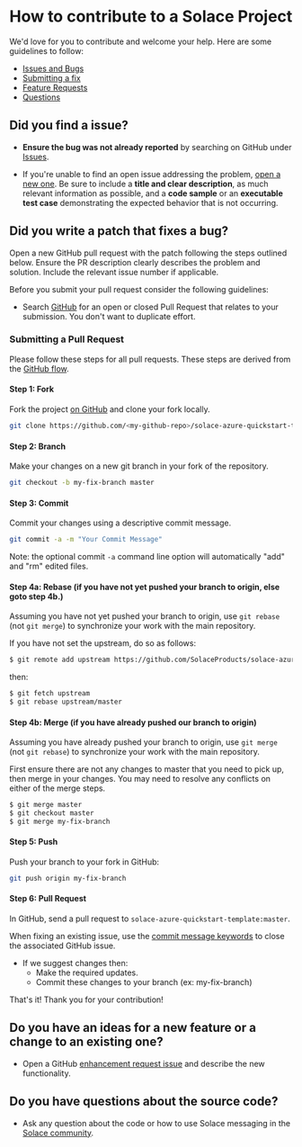 # How to contribute to a Solace Project

We'd love for you to contribute and welcome your help. Here are some guidelines to follow:

- [Issues and Bugs](#issue)
- [Submitting a fix](#submitting)
- [Feature Requests](#features)
- [Questions](#questions) 

## <a name="issue"></a> Did you find a issue?

* **Ensure the bug was not already reported** by searching on GitHub under [Issues](https://github.com/SolaceProducts/solace-azure-quickstart-template/issues).

* If you're unable to find an open issue addressing the problem, [open a new one](https://github.com/SolaceProducts/solace-azure-quickstart-template/issues/new). Be sure to include a **title and clear description**, as much relevant information as possible, and a **code sample** or an **executable test case** demonstrating the expected behavior that is not occurring.

## <a name="submitting"></a> Did you write a patch that fixes a bug?

Open a new GitHub pull request with the patch following the steps outlined below. Ensure the PR description clearly describes the problem and solution. Include the relevant issue number if applicable.

Before you submit your pull request consider the following guidelines:

* Search [GitHub](https://github.com/SolaceProducts/solace-azure-quickstart-template/pulls) for an open or closed Pull Request
  that relates to your submission. You don't want to duplicate effort.

### Submitting a Pull Request

Please follow these steps for all pull requests. These steps are derived from the [GitHub flow](https://help.github.com/articles/github-flow/).

#### Step 1: Fork

Fork the project [on GitHub](https://github.com/SolaceProducts/solace-azure-quickstart-template) and clone your fork
locally.

```sh
git clone https://github.com/<my-github-repo>/solace-azure-quickstart-template
```

#### Step 2: Branch

Make your changes on a new git branch in your fork of the repository.

```sh
git checkout -b my-fix-branch master
```

#### Step 3: Commit

Commit your changes using a descriptive commit message.

```sh
git commit -a -m "Your Commit Message"
```

Note: the optional commit `-a` command line option will automatically "add" and "rm" edited files.

#### Step 4a: Rebase (if you have not yet pushed your branch to origin, else goto step 4b.)

Assuming you have not yet pushed your branch to origin, use `git rebase` (not `git merge`) to synchronize your work with the main
repository.

If you have not set the upstream, do so as follows:

```sh
$ git remote add upstream https://github.com/SolaceProducts/solace-azure-quickstart-template
```

then:

```sh
$ git fetch upstream
$ git rebase upstream/master
```

#### Step 4b: Merge (if you have already pushed our branch to origin)

Assuming you have already pushed your branch to origin, use `git merge` (not `git rebase`) to synchronize your work with the main
repository.

First ensure there are not any changes to master that you need to pick up, then merge in your changes.
You may need to resolve any conflicts on either of the merge steps.

```sh
$ git merge master
$ git checkout master
$ git merge my-fix-branch
```


#### Step 5: Push

Push your branch to your fork in GitHub:

```sh
git push origin my-fix-branch
```

#### Step 6: Pull Request

In GitHub, send a pull request to `solace-azure-quickstart-template:master`. 

When fixing an existing issue, use the [commit message keywords](https://help.github.com/articles/closing-issues-via-commit-messages/) to close the associated GitHub issue.

* If we suggest changes then:
  * Make the required updates.
  * Commit these changes to your branch (ex: my-fix-branch)

That's it! Thank you for your contribution!

## <a name="features"></a> **Do you have an ideas for a new feature or a change to an existing one?**

* Open a GitHub [enhancement request issue](https://github.com/SolaceProducts/solace-azure-quickstart-template/issues/new) and describe the new functionality.

##  <a name="questions"></a> Do you have questions about the source code?

* Ask any question about the code or how to use Solace messaging in the [Solace community](http://dev.solace.com/community/).

